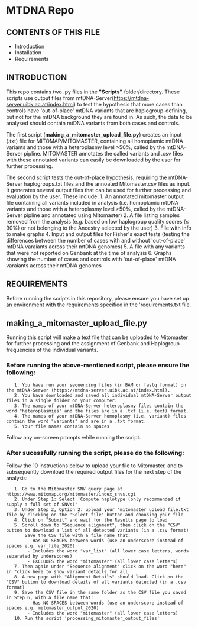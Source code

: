 # MTDNA Repo

CONTENTS OF THIS FILE
---------------------

 * Introduction
 * Installation
 * Requirements

INTRODUCTION
------------
This repo contains two .py files in the **"Scripts"** folder/directory.
These scripts use output files from mtDNA-Server(https://mtdna-server.uibk.ac.at/index.html) to test the hypothesis that more cases than controls have 'out-of-place' mtDNA variants that are haplogroup-defining, but not for the mtDNA background they are found in. As such, the data to be analysed should contain mtDNA variants from both cases and controls. 

The first script (**making_a_mitomaster_upload_file.py**) creates an input (.txt) file for MITOMAP/MITOMASTER, containing all homoplamic mtDNA variants and those with a heteroplasmy level >50%, called by the mtDNA-Server pipline. MITOMASTER annotates the called variants and .csv files with these annotated variants can easily be downloaded by the user for further processing.

The second script tests the out-of-place hypothesis, requiring the mtDNA-Server haplogroups.txt files and the annoated Mitomaster.csv files as input. It generates several output files that can be used for further processing and evaluation by the user. These include:
       1. An annotated mitomaster output file containing all variants included in analysis (i.e. homoplamic mtDNA variants and those with a heteroplasmy level >50%, called by the mtDNA-Server pipline and annotated using Mitomaster) 
       2. A file listing samples removed from the analysis (e.g. based on low haplogroup quality scores (≤ 90%) or not belonging to the Ancestry selected by the user)
       3. File with info to make graphs
       4. Input and output files for Fisher's exact tests (testing the differences between the number of cases with and without 'out-of-place' mtDNA varaiants across their mtDNA genomes)
       5. A file with any variants that were not reported on Genbank at the time of analysis
       6. Graphs showing the number of cases and controls with 'out-of-place' mtDNA varaiants across their mtDNA genomes
       

REQUIREMENTS
------------
Before running the scripts in this repository, please ensure you have set up an environment with the requirements specified in the 'requirements.txt file.

## making_a_mitomaster_upload_file.py
Running this script will make a text file that can be uploaded to Mitomaster for further processing and the assignment of Genbank and Haplogroup frequencies of the individual variants.
### Before running the above-mentioned script, please ensure the following:
       1. You have run your sequencing files (in BAM or fastq format) on the mtDNA-Server (https://mtdna-server.uibk.ac.at/index.html).
       2. You have downloaded and saved all individual mtDNA-Server output files in a single folder on your computer.
       3. The names of your mtDNA-Server heteroplasmy files contain the word "heteroplasmies" and the files are in a .txt (i.e. text) format.
       4. The names of your mtDNA-Server homoplasmy (i.e. variant) files contain the word "variants" and are in a .txt format.
       5. Your file names contain no spaces
       
Follow any on-screen prompts while running the script.

### After sucessfully running the script, please do the following:

 Follow the 10 instructions below to upload your file to Mitomaster, and to subsequently download the required output files for the next step of the analysis:
 
       1. Go to the Mitomaster SNV query page at https://www.mitomap.org/mitomaster/index_snvs.cgi 
       2. Under Step 1: Select 'Compute haplotype (only recommended if supply a full set of SNVs)'
       3. Under Step 2, Option 2: upload your 'mitomaster_upload_file.txt' file by clicking on the 'Select file' button and choosing your file
       4. Click on "Submit" and wait for the Results page to load 
       5. Scroll down to "Sequence alignment", then click on the "CSV"  button to download a list of all detected variants (in a .csv format)
           Save the CSV file with a file name that:
            - Has NO SPACES between words (use an underscore instead of spaces e.g. var_file_2020)
            - Includes the word "var_list" (all lower case letters, words separated by underscores) 
            - EXCLUDES the word "mitomaster" (all lower case letters) 
       7. Then again under "Sequence alignment" click on the word "here" in "click here to show variant details for all
       8. A new page with "Alignment Details" should load. Click on the "CSV" button to download details of all variants detected (in a .csv format)
       9. Save the CSV file in the same folder as the CSV file you saved in Step 6, with a file name that:
            - Has NO SPACES between words (use an underscore instead of spaces e.g. mitomaster_output_2020)
            - Includes the word "mitomaster" (all lower case letters) 
       10. Run the script 'processing_mitomaster_output_files'
